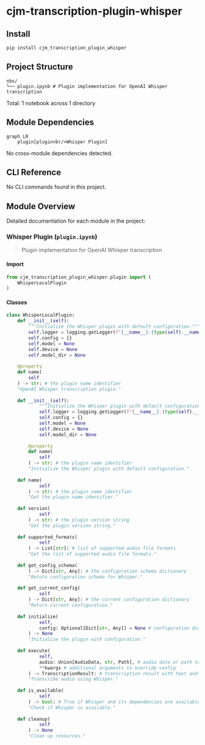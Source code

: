 # cjm-transcription-plugin-whisper


<!-- WARNING: THIS FILE WAS AUTOGENERATED! DO NOT EDIT! -->

## Install

``` bash
pip install cjm_transcription_plugin_whisper
```

## Project Structure

    nbs/
    └── plugin.ipynb # Plugin implementation for OpenAI Whisper transcription

Total: 1 notebook across 1 directory

## Module Dependencies

``` mermaid
graph LR
    plugin[plugin<br/>Whisper Plugin]
```

No cross-module dependencies detected.

## CLI Reference

No CLI commands found in this project.

## Module Overview

Detailed documentation for each module in the project:

### Whisper Plugin (`plugin.ipynb`)

> Plugin implementation for OpenAI Whisper transcription

#### Import

``` python
from cjm_transcription_plugin_whisper.plugin import (
    WhisperLocalPlugin
)
```

#### Classes

``` python
class WhisperLocalPlugin:
    def __init__(self):
        """Initialize the Whisper plugin with default configuration."""
        self.logger = logging.getLogger(f"{__name__}.{type(self).__name__}")
        self.config = {}
        self.model = None
        self.device = None
        self.model_dir = None
    
    @property
    def name(
        self
    ) -> str: # the plugin name identifier
    "OpenAI Whisper transcription plugin."
    
    def __init__(self):
            """Initialize the Whisper plugin with default configuration."""
            self.logger = logging.getLogger(f"{__name__}.{type(self).__name__}")
            self.config = {}
            self.model = None
            self.device = None
            self.model_dir = None
        
        @property
        def name(
            self
        ) -> str: # the plugin name identifier
        "Initialize the Whisper plugin with default configuration."
    
    def name(
            self
        ) -> str: # the plugin name identifier
        "Get the plugin name identifier."
    
    def version(
            self
        ) -> str: # the plugin version string
        "Get the plugin version string."
    
    def supported_formats(
            self
        ) -> List[str]: # list of supported audio file formats
        "Get the list of supported audio file formats."
    
    def get_config_schema(
        ) -> Dict[str, Any]: # the configuration schema dictionary
        "Return configuration schema for Whisper."
    
    def get_current_config(
            self
        ) -> Dict[str, Any]: # the current configuration dictionary
        "Return current configuration."
    
    def initialize(
            self,
            config: Optional[Dict[str, Any]] = None # configuration dictionary to initialize the plugin
        ) -> None
        "Initialize the plugin with configuration."
    
    def execute(
            self,
            audio: Union[AudioData, str, Path], # audio data or path to audio file to transcribe
            **kwargs # additional arguments to override config
        ) -> TranscriptionResult: # transcription result with text and metadata
        "Transcribe audio using Whisper."
    
    def is_available(
            self
        ) -> bool: # True if Whisper and its dependencies are available
        "Check if Whisper is available."
    
    def cleanup(
            self
        ) -> None
        "Clean up resources."
```
